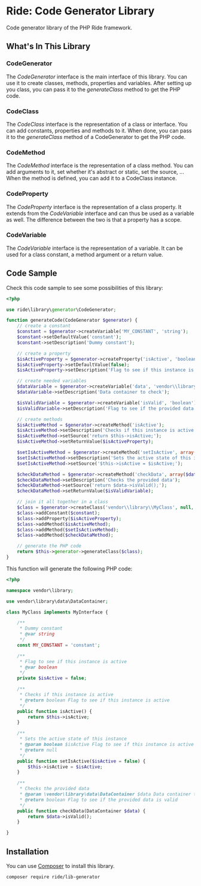 # Ride: Code Generator Library

Code generator library of the PHP Ride framework.

## What's In This Library

### CodeGenerator

The _CodeGenerator_ interface is the main interface of this library.
You can use it to create classes, methods, properties and variables.
After setting up you class, you can pass it to the _generateClass_ method to get the PHP code.

### CodeClass

The _CodeClass_ interface is the representation of a class or interface.
You can add constants, properties and methods to it.
When done, you can pass it to the _generateClass_ method of a CodeGenerator to get the PHP code.

### CodeMethod

The _CodeMethod_ interface is the representation of a class method.
You can add arguments to it, set whether it's abstract or static, set the source, ...
When the method is defined, you can add it to a CodeClass instance.

### CodeProperty

The _CodeProperty_ interface is the representation of a class property.
It extends from the _CodeVariable_ interface and can thus be used as a variable as well.
The difference between the two is that a property has a scope.

### CodeVariable

The _CodeVariable_ interface is the representation of a variable.
It can be used for a class constant, a method argument or a return value.
 
## Code Sample

Check this code sample to see some possibilities of this library:

```php
<?php

use ride\library\generator\CodeGenerator;

function generateCode(CodeGenerator $generator) {
    // create a constant
    $constant = $generator->createVariable('MY_CONSTANT', 'string');
    $constant->setDefaultValue('constant');
    $constant->setDescription('Dummy constant');

    // create a property
    $isActiveProperty = $generator->createProperty('isActive', 'boolean', 'private');
    $isActiveProperty->setDefaultValue(false);
    $isActiveProperty->setDescription('Flag to see if this instance is active');

    // create needed variables
    $dataVariable = $generator->createVariable('data', 'vendor\\library\\data\\DataContainer');
    $dataVariable->setDescription('Data container to check');

    $isValidVariable = $generator->createVariable('isValid', 'boolean');
    $isValidVariable->setDescription('Flag to see if the provided data is valid');

    // create methods
    $isActiveMethod = $generator->createMethod('isActive');
    $isActiveMethod->setDescription('Checks if this instance is active');
    $isActiveMethod->setSource('return $this->isActive;');
    $isActiveMethod->setReturnValue($isActiveProperty);

    $setIsActiveMethod = $generator->createMethod('setIsActive', array($isActiveProperty));
    $setIsActiveMethod->setDescription('Sets the active state of this instance');
    $setIsActiveMethod->setSource('$this->isActive = $isActive;');

    $checkDataMethod = $generator->createMethod('checkData', array($dataVariable));
    $checkDataMethod->setDescription('Checks the provided data');
    $checkDataMethod->setSource('return $data->isValid();');
    $checkDataMethod->setReturnValue($isValidVariable);

    // join it all together in a class
    $class = $generator->createClass('vendor\\library\\MyClass', null, array('vendor\\library\\MyInterface'));
    $class->addConstant($constant);
    $class->addProperty($isActiveProperty);
    $class->addMethod($isActiveMethod);
    $class->addMethod($setIsActiveMethod);
    $class->addMethod($checkDataMethod);

    // generate the PHP code
    return $this->generator->generateClass($class);
}
```

This function will generate the following PHP code:

```php
<?php

namespace vendor\library;

use vendor\library\data\DataContainer;

class MyClass implements MyInterface {

    /**
     * Dummy constant
     * @var string
     */
    const MY_CONSTANT = 'constant';

    /**
     * Flag to see if this instance is active
     * @var boolean
     */
    private $isActive = false;

    /**
     * Checks if this instance is active
     * @return boolean Flag to see if this instance is active
     */
    public function isActive() {
        return $this->isActive;
    }

    /**
     * Sets the active state of this instance
     * @param boolean $isActive Flag to see if this instance is active
     * @return null
     */
    public function setIsActive($isActive = false) {
        $this->isActive = $isActive;
    }

    /**
     * Checks the provided data
     * @param \vendor\library\data\DataContainer $data Data container to check
     * @return boolean Flag to see if the provided data is valid
     */
    public function checkData(DataContainer $data) {
        return $data->isValid();
    }

}
```

## Installation

You can use [Composer](http://getcomposer.org) to install this library.

```
composer require ride/lib-generator
```

